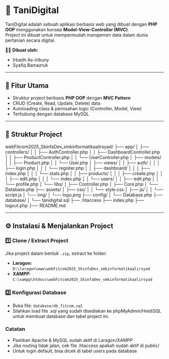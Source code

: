 # 🌱 TaniDigital

TaniDigital adalah sebuah aplikasi berbasis web yang dibuat dengan **PHP OOP** menggunakan konsep **Model-View-Controller (MVC)**.  
Project ini dibuat untuk mempermudah manajemen data dalam dunia pertanian secara digital.

👨‍💻 **Dibuat oleh:**

- Irbadh As-iribuny
- Syafiq Bamazruk

---

## 🚀 Fitur Utama

- Struktur project berbasis **PHP OOP** dengan **MVC Pattern**
- CRUD (Create, Read, Update, Delete) data
- Autoloading class & pemisahan logic (Controller, Model, View)
- Terhubung dengan database MySQL

---

## 📂 Struktur Project

webFitcom2025_SkinfaDev_smkinformatikaalirsyad/
├── app/
│ ├── controllers/
│ │ ├── AuthController.php
│ │ ├── DashboardController.php
│ │ ├── ProductController.php
│ │ └── UserController.php
│ ├── models/
│ │ ├── Product.php
│ │ └── User.php
│ ├── views/
│ │ ├── auth/
│ │ │ ├── login.php
│ │ │ └── register.php
│ │ ├── dashboard/
│ │ │ ├── index.php
│ │ │ └── stats.php
│ │ ├── products/
│ │ │ ├── create.php
│ │ │ ├── edit.php
│ │ │ └── index.php
│ │ └── users/
│ │ ├── edit.php
│ │ └── profile.php
│ └── libs/
│ ├── Controller.php
│ ├── Core.php
│ └── Database.php
├── assets/
│ ├── css/
│ │ └── style.css
│ ├── js/
│ │ └── script.js
│ └── img/
│ └── logo.png
├── config/
│ └── Database.php
├── database/
│ └── tanidigital.sql
├── .htaccess
├── index.php
├── logout.php
├── README.md


---

## ⚙️ Instalasi & Menjalankan Project

### 1️⃣ Clone / Extract Project

Jika project dalam bentuk `.zip`, extract ke folder:

- **Laragon:** `D:\laragon\www\webFitcom2025_SkinfaDev_smkinformatikaalirsyad`
- **XAMPP:** `C:\xampp\htdocs\webFitcom2025_SkinfaDev_smkinformatikaalirsyad`

### 2️⃣ Konfigurasi Database

- Buka file: `database/db_fitcom.sql`
- Silahkan load file .sql yang sudah disediakan ke phpMyAdmin/HeidiSQL untuk membuat database dan tabel project ini.

### Catatan

- Pastikan Apache & MySQL sudah aktif di Laragon/XAMPP
- Jika routing tidak jalan, cek file .htaccess apakah sudah aktif di public/
- Untuk login default, bisa dicek di tabel users pada database
